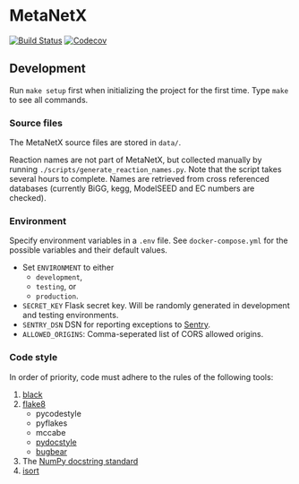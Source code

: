 # MetaNetX

[![Build Status](https://travis-ci.org/DD-DeCaF/metanetx.svg?branch=master)](https://travis-ci.org/DD-DeCaF/metanetx)
[![Codecov](https://codecov.io/gh/DD-DeCaF/metanetx/branch/master/graph/badge.svg)](https://codecov.io/gh/DD-DeCaF/metanetx/branch/master)

## Development

Run `make setup` first when initializing the project for the first time. Type
`make` to see all commands.

### Source files

The MetaNetX source files are stored in `data/`.

Reaction names are not part of MetaNetX, but collected manually by running
`./scripts/generate_reaction_names.py`. Note that the script takes several hours
to complete. Names are retrieved from cross referenced databases (currently
BiGG, kegg, ModelSEED and EC numbers are checked).

### Environment

Specify environment variables in a `.env` file. See `docker-compose.yml` for the
possible variables and their default values.

* Set `ENVIRONMENT` to either
  * `development`,
  * `testing`, or
  * `production`.
* `SECRET_KEY` Flask secret key. Will be randomly generated in development and testing environments.
* `SENTRY_DSN` DSN for reporting exceptions to
  [Sentry](https://docs.sentry.io/clients/python/integrations/flask/).
* `ALLOWED_ORIGINS`: Comma-seperated list of CORS allowed origins.

### Code style

In order of priority, code must adhere to the rules of the following tools:

1. [black](https://github.com/ambv/black)
2. [flake8](http://flake8.pycqa.org/en/latest/)
    * pycodestyle
    * pyflakes
    * mccabe
    * [pydocstyle](http://www.pydocstyle.org/en/2.1.1/index.html)
    * [bugbear](https://github.com/PyCQA/flake8-bugbear)
3. The [NumPy docstring standard](https://numpydoc.readthedocs.io/en/latest/format.html#docstring-standard)
4. [isort](https://github.com/timothycrosley/isort)

